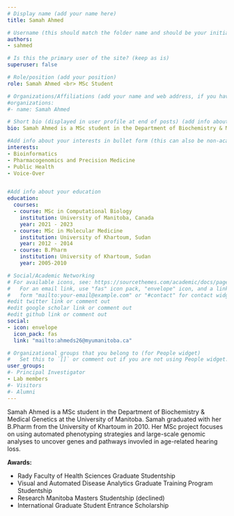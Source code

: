 ```yaml
---
# Display name (add your name here)
title: Samah Ahmed

# Username (this should match the folder name and should be your initial and surname)
authors:
- sahmed

# Is this the primary user of the site? (keep as is)
superuser: false

# Role/position (add your position)
role: Samah Ahmed <br> MSc Student

# Organizations/Affiliations (add your name and web address, if you have one)
#organizations:
#- name: Samah Ahmed

# Short bio (displayed in user profile at end of posts) (add info about yourself)
bio: Samah Ahmed is a MSc student in the Department of Biochemistry & Medical Genetics at the University of Manitoba. 

#Add info about your interests in bullet form (this can also be non-academic) 
interests:
- Bioinformatics
- Pharmacogenomics and Precision Medicine
- Public Health
- Voice-Over


#Add info about your education 
education:
  courses:
  - course: MSc in Computational Biology
    institution: University of Manitoba, Canada
    year: 2021 - 2023
  - course: MSc in Molecular Medicine
    institution: University of Khartoum, Sudan
    year: 2012 - 2014
  - course: B.Pharm
    institution: University of Khartoum, Sudan
    year: 2005-2010

# Social/Academic Networking
# For available icons, see: https://sourcethemes.com/academic/docs/page-builder/#icons
#   For an email link, use "fas" icon pack, "envelope" icon, and a link in the
#   form "mailto:your-email@example.com" or "#contact" for contact widget.
#edit twitter link or comment out
#edit google scholar link or comment out
#edit github link or comment out
social:
- icon: envelope
  icon_pack: fas
  link: "mailto:ahmeds26@myumanitoba.ca"

# Organizational groups that you belong to (for People widget)
#   Set this to `[]` or comment out if you are not using People widget.
user_groups:
#- Principal Investigator
- Lab members
#- Visitors
#- Alumni
---
```


Samah Ahmed is a MSc student in the Department of Biochemistry & Medical Genetics at the University of Manitoba. Samah graduated with her B.Pharm from the University of Khartoum in 2010. Her MSc project focuses on using automated phenotyping strategies and large-scale genomic analyses to uncover genes and pathways invovled in age-related hearing loss.


**Awards:** 
- Rady Faculty of Health Sciences Graduate Studentship
- Visual and Automated Disease Analytics Graduate Training Program Studentship
- Research Manitoba Masters Studentship (declined)
- International Graduate Student Entrance Scholarship


